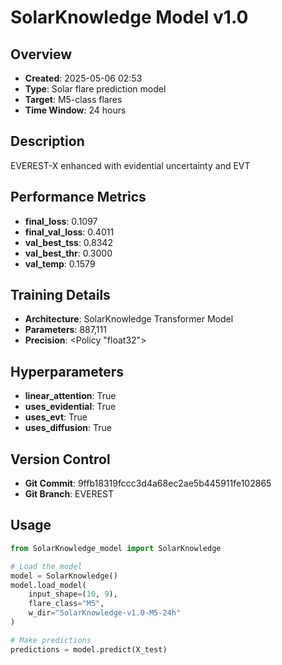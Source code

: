 # SolarKnowledge Model v1.0

## Overview
- **Created**: 2025-05-06 02:53
- **Type**: Solar flare prediction model
- **Target**: M5-class flares
- **Time Window**: 24 hours

## Description
EVEREST-X enhanced with evidential uncertainty and EVT

## Performance Metrics
- **final_loss**: 0.1097
- **final_val_loss**: 0.4011
- **val_best_tss**: 0.8342
- **val_best_thr**: 0.3000
- **val_temp**: 0.1579


## Training Details
- **Architecture**: SolarKnowledge Transformer Model
- **Parameters**: 887,111
- **Precision**: <Policy "float32">

## Hyperparameters
- **linear_attention**: True
- **uses_evidential**: True
- **uses_evt**: True
- **uses_diffusion**: True

## Version Control
- **Git Commit**: 9ffb18319fccc3d4a68ec2ae5b445911fe102865
- **Git Branch**: EVEREST

## Usage
```python
from SolarKnowledge_model import SolarKnowledge

# Load the model
model = SolarKnowledge()
model.load_model(
    input_shape=(10, 9), 
    flare_class="M5", 
    w_dir="SolarKnowledge-v1.0-M5-24h"
)

# Make predictions
predictions = model.predict(X_test)
```
